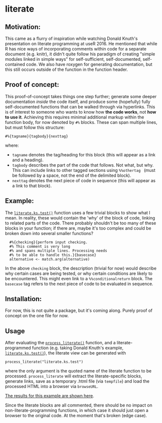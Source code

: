 # literate

## Motivation:

This came as a flurry of inspiration while watching Donald Knuth's presentation on literate programming at useR 2016. He mentioned that while R has nice ways of incorporating comments within code for a separate document (e.g. knitr), it didn't quite follow his paradigm of creating "simple modules linked in simple ways" for self-sufficient, self-documented, self-contained code. We also have roxygen for generating documentation, but this still occurs outside of the function in the function header.

## Proof of concept:

This proof-of-concept takes things one step further; generate some deeper documentation *inside* the code itself, and produce some (hopefully) fully self-documented functions that can be walked through via hyperlinks. This is of interest to someone who wants to know how **the code works**, not **how to use it**. Achieving this requires minimal additional markup within the function body, for now denoted by `#%` blocks. These can span multiple lines, but must follow this structure:

```
#%{tagname}{tagbody}{nexttag}
```

where:
 + `tagname` denotes the tag/heading for this block (this will appear as a link and a heading).
 + `tagbody` describes the part of the code that follows. Not what, but why. This can include links to other tagged sections using `%%othertag ` (must be followed by a space, not the end of the delimited block).
 + `nexttag` denotes the next piece of code in sequence (this will appear as a link to that block).

## Example:

The [`literate.ks.test()`](https://github.com/jonocarroll/literate/blob/master/literate.ks.test.R) function uses a few trivial blocks to show what I mean. In reality, these would contain the 'why' of the block of code, linking to related parts of the code. There probably shouldn't be too many of these blocks in your function; if there are, maybe it's too complex and could be broken down into several smaller functions?

```
  #%{checking}{perform input checking. 
  #% This comment is very long
  #% and spans multiple lines. Processing needs 
  #% to be able to handle this.}{basecase}
  alternative <- match.arg(alternative)
```

In the above `checking` block, the description (trivial for now) would describe why certain cases are being tested, or why certain conditions are likely to be encountered. This might even link to a `%%conditionalreturn` block. The `basecase` tag refers to the next piece of code to be evaluated in sequence.

## Installation:

For now, this is not quite a package, but it's coming along. Purely proof of concept on the one file for now.

## Usage

After evaluating the [`process_literate()`](https://github.com/jonocarroll/literate/blob/master/literate.R) function, and a literate-programmed function (e.g. taking Donald Knuth's example, [`literate.ks.test()`](https://github.com/jonocarroll/literate/blob/master/literate.ks.test.R)), the literate view can be generated with

```
process_literate("literate.ks.test")
```

where the only argument is the quoted name of the literate function to be processed. `process_literate` will extract the literate-specific blocks, generate links, save as a temporary .html file (via `tempfile`) and load the processed HTML into a browser via `browseURL`.

[The results for this example are shown here](http://jonocarroll.github.io/literate/).

Since the literate blocks are all commented, there should be no impact on non-literate-programming functions, in which case it should just open a browser to the original code. At the moment that's broken (edge case).
